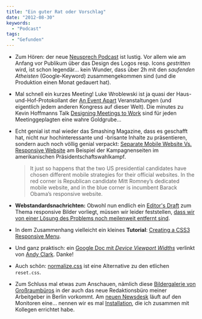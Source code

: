 ```yaml
---
title: "Ein guter Rat oder Vorschlag"
date: "2012-08-30"
keywords:
  - "Podcast"
tags:
  - "Gefunden"
---
```


- Zum Hören: der neue [Neusprech Podcast](http://neusprech.org/neusprechfunk-podcast-zwei/) ist lustig. Vor allem wie am Anfang vor Publikum über das Design des Logos resp. Icons _gestritten_ wird, ist schon legendär… kein Wunder, dass über 2h mit den _saufenden Atheisten_ (Google-Keyword) zusammengekommen sind (und die Produktion einen Monat gedauert hat).

- Mal schnell ein kurzes Meeting! Luke Wroblewski ist ja quasi der Haus-und-Hof-Protokollant der [An Event Apart](http://aneventapart.com/) Veranstaltungen (und eigentlich jedem anderen Kongress auf dieser Welt). Die minutes zu Kevin Hoffmanns Talk [Designing Meetings to Work](http://www.lukew.com/ff/entry.asp?1620) sind für jeden Meetinggeplagten eine wahre Goldgrube…

- Echt genial ist mal wieder das Smashing Magazine, dass es geschafft hat, nicht nur hochinteressante und -brisante Inhalte zu präsentieren, sondern auch noch völlig genial verpackt: [Separate Mobile Website Vs. Responsive Website](http://mobile.smashingmagazine.com/2012/08/22/separate-mobile-responsive-website-presidential-smackdown/) am Beispiel der Kampagnenseiten im amerikanischen Präsidentschaftswahlkampf.

    > It just so happens that the two US presidential candidates have chosen different mobile strategies for their official websites. In the red corner is Republican candidate Mitt Romney’s dedicated mobile website, and in the blue corner is incumbent Barack Obama’s responsive website.

- **Webstandardsnachrichten:** Obwohl nun endlich ein [Editor's Draft](http://dvcs.w3.org/hg/html-proposals/raw-file/tip/responsive-images/responsive-images.html) zum Thema responsive Bilder vorliegt, müssen wir leider feststellen, [dass wir von einer Lösung des Problems noch meilenweit entfernt sind](http://www.brucelawson.co.uk/2012/editors-draft-picture-element/).

- In dem Zusammenhang vielleicht ein kleines **Tutorial**: [Creating a CSS3 Responsive Menu](http://www.onextrapixel.com/2012/08/27/creating-a-css3-responsive-menu/).

- Und ganz praktisch: ein [Google Doc mit _Device Viewport Widths_](https://docs.google.com/spreadsheet/lv?key=0AoUAJWmYgaHHdHZZWWpPQkx4eHpBaUxna3dyMGkzLUE&pli=1) verlinkt von [Andy Clark](http://www.stuffandnonsense.co.uk/blog). Danke!

- Auch schön: [normalize.css](http://necolas.github.com/normalize.css/) ist eine Alternative zu den etlichen `reset.css`.

- Zum Schluss mal etwas zum Anschauen, nämlich diese [Bildergalerie von Großraumbüros](http://www.zeit.de/karriere/2012-08/fs-buerowelten-2/) in der auch das neue Redaktionsbüro meiner Arbeitgeber in Berlin vorkommt. Am [neuen Newsdesk](http://www.zeit.de/karriere/2012-08/fs-buerowelten-2/seite-22) läuft auf den Monitoren eine… nennen wir es mal [Installation](http://de.wikipedia.org/wiki/Installation_(Kunst)), die ich zusammen mit Kollegen errichtet habe.
